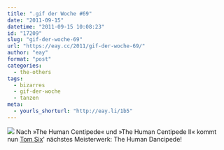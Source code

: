 ```yaml
---
title: ".gif der Woche #69"
date: "2011-09-15"
datetime: "2011-09-15 10:08:23"
id: "17209"
slug: "gif-der-woche-69"
url: "https://eay.cc/2011/gif-der-woche-69/"
author: "eay"
format: "post"
categories:
  - the-others
tags:
  - bizarres
  - gif-der-woche
  - tanzen
meta:
  - yourls_shorturl: "http://eay.li/1b5"
---
```


![](https://eay.cc/uploads/2011/humandancipede.gif) Nach »The Human Centipede« und »The Human Centipede II« kommt nun [Tom Six](http://www.imdb.com/name/nm1519353/)' nächstes Meisterwerk: The Human Dancipede!
